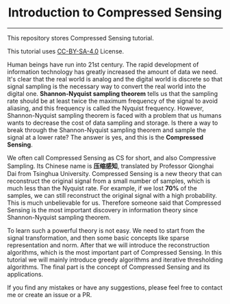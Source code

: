 <div align="center">

# Introduction to Compressed Sensing
<hr>

</div>


This repository stores Compressed Sensing tutorial.

This tutorial uses [CC-BY-SA-4.0](https://creativecommons.org/licenses/by-sa/4.0/) License.

Human beings have run into 21st century. The rapid development of information technology
has greatly increased the amount of data we need. It's clear that the real world is analog
and the digital world is discrete so that signal sampling is the necessary way to convert
the real world into the digital one. **Shannon-Nyquist sampling theorem** tells us
that the sampling rate should be at least twice the maximum frequency of the signal to
avoid aliasing, and this frequency is called the Nyquist frequency. However,
Shannon-Nyquist sampling theorem is faced with a problem that us humans wants to decrease
the cost of data sampling and storage. Is there a way to break through the
Shannon-Nyquist sampling theorem and sample the signal at a lower rate? The answer is yes,
and this is the **Compressed Sensing**.

We often call Compressed Sensing as CS for short, and also Compressive Sampling. Its
Chinese name is **压缩感知**, translated by Professor Qionghai Dai from Tsinghua
University. Compressed Sensing is a new theory that can reconstruct the original signal
from a small number of samples, which is much less than the Nyquist rate. For example, if
we lost **70%** of the samples, we can still reconstruct the original signal with a
high probability. This is much unbelievable for us. Therefore someone said that Compressed
Sensing is the most important discovery in information theory since Shannon-Nyquist
sampling theorem.

To learn such a powerful theory is not easy. We need to start from the signal
transformation, and then some basic concepts like sparse representation and norm. After
that we will introduce the reconstruction algorithms, which is the most important part
of Compressed Sensing. In this tutorial we will mainly introduce greedy algorithms and
iterative thresholding algorithms. The final part is the concept of Compressed Sensing
and its applications.

If you find any mistakes or have any suggestions, please feel free to contact me or
create an issue or a PR.
